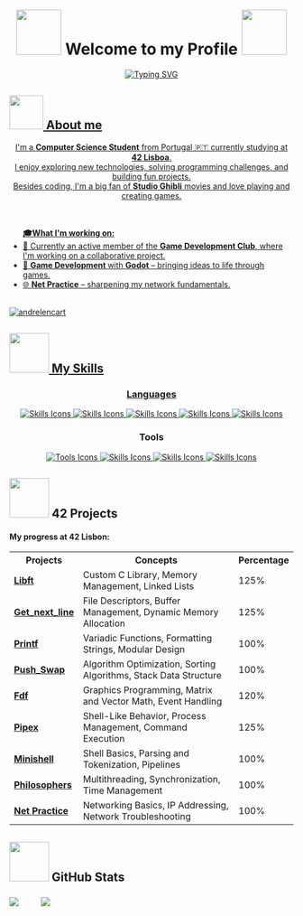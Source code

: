 <p align="center">
    <h1 align="center"><img src="https://media3.giphy.com/media/v1.Y2lkPTc5MGI3NjExZjgwNGlxYXVtc2ZlcmdvcmdyazNuYTlsd3RqYmZsZDNoZWlqM3ByZSZlcD12MV9pbnRlcm5hbF9naWZfYnlfaWQmY3Q9cw/llUIrcZbR7yuwoH8jk/giphy.gif" width="80"> Welcome to my Profile <img src="https://media3.giphy.com/media/v1.Y2lkPTc5MGI3NjExZjgwNGlxYXVtc2ZlcmdvcmdyazNuYTlsd3RqYmZsZDNoZWlqM3ByZSZlcD12MV9pbnRlcm5hbF9naWZfYnlfaWQmY3Q9cw/llUIrcZbR7yuwoH8jk/giphy.gif" width="80"></h1>

<p align="center">
  <a href="#">
    <img src="https://readme-typing-svg.herokuapp.com?font=Roboto+flex&duration=3000&pause=500&color=F7F7F7&center=true&vCenter=true&width=435&height=80&lines=Hi+there!+I'm+André+Lencart!;I'm+a+Student+at+42+Lisboa!" alt="Typing SVG"
  </a>
</p>
	  
<p>
    <h2><img src="https://media4.giphy.com/media/v1.Y2lkPTc5MGI3NjExeG0xbGp2MnIyMndlNDdoYmZtMm1odGlua3VodW91aXFtaDZyZHI2cCZlcD12MV9pbnRlcm5hbF9naWZfYnlfaWQmY3Q9cw/owenQLfbnuhgevbYSp/giphy.gif" width="60"> About me </h2>
<p>

<p align="center">
  I'm a <b>Computer Science Student</b> from Portugal 🇵🇹 currently studying at <b>42 Lisboa</b>.<br>
  I enjoy exploring new technologies, solving programming challenges, and building fun projects.<br>
  Besides coding, I'm a big fan of <b>Studio Ghibli</b> movies and love playing and creating games.<br><br><br>
</p>
<ul>
  <b>🎓What I'm working on:</b><br>
  <li> 🌱 Currently an active member of the <b>Game Development Club</b>, where I'm working on a collaborative project.<br>
  <li> 👾 <b>Game Development </b> with <b>Godot</b> – bringing ideas to life through games.<br>
  <li> 🌐 <b>Net Practice</b> – sharpening my network fundamentals.<br><br>
</ul>

<p align="left"> <img src="https://komarev.com/ghpvc/?username=andrelencart&label=Profile%20views&color=0e75b6&style=flat" alt="andrelencart" /> </p>

<p align="left">
    <h2><img src="https://media1.giphy.com/media/v1.Y2lkPTc5MGI3NjExN3hmZHM2ZDdwbDE0Z3VxZGZoaGl1dmRmOHF3enI1c2RnMmdmeG5mbiZlcD12MV9pbnRlcm5hbF9naWZfYnlfaWQmY3Q9cw/ifeLQvPtmYjvh2BxFC/giphy.gif" width="70"> My Skills </h2>
<p>

<h3 align="center">Languages</h3>

<p align="center">
  <a href="https://cplusplus.com/reference/clibrary/">
    <img src="https://skillicons.dev/icons?i=c" alt="Skills Icons" />
  </a>
<a href="https://www.w3schools.com/cs/cs_intro.php">
    <img src="https://skillicons.dev/icons?i=cs" alt="Skills Icons" />
  </a>
<a href="https://www.geeksforgeeks.org/linux-unix/bash-scripting-introduction-to-bash-and-bash-scripting/">
    <img src="https://skillicons.dev/icons?i=bash" alt="Skills Icons" />
  </a>
<a href="https://www.w3schools.com/html/">
    <img src="https://skillicons.dev/icons?i=html" alt="Skills Icons" />
  </a>
<a href="https://docs.godotengine.org/en/stable/community/tutorials.html">
    <img src="https://skillicons.dev/icons?i=godot" alt="Skills Icons" />
  </a>
<p>
	
<h3 align="center">Tools</h3>
<div align="center">
  <a href="https://git-scm.com/docs/gittutorial">
    <img src="https://skillicons.dev/icons?i=git" alt="Tools Icons" />
  </a>
 <a href="https://github.com/">
    <img src="https://skillicons.dev/icons?i=github" alt="Skills Icons" />
  </a>
 <a href="https://code.visualstudio.com/docs/introvideos/basics">
    <img src="https://skillicons.dev/icons?i=vscode" alt="Skills Icons" />
  </a>
 <a href="https://lightroom.adobe.com/">
    <img src="https://skillicons.dev/icons?i=photoshop" alt="Skills Icons" />
  </a>
</div>

<p align="left">
    <h2><img src="https://media.giphy.com/media/v1.Y2lkPTc5MGI3NjExY3d6Mzhhc2txNG1vY201eHEwZDZub21sNDR3dzM0aXk1ZTJ0MXJqNCZlcD12MV9zdGlja2Vyc19zZWFyY2gmY3Q9cw/gizZvICXsQn2g6JajG/giphy.gif" width="70">  42 Projects </h2>
<p>
	
#### My progress at 42 Lisbon:

<table align="center">
  <tr>
    <th>Projects</th>
    <th>Concepts</th>
    <th>Percentage</th>
  </tr>
  <tr>
    <td><b><a href="https://github.com/andrelencart/42_Libft">Libft</a></b></td>
    <td>Custom C Library, Memory Management, Linked Lists</td>
    <td> 125%</td>
  </tr>
  <tr>
    <td><b><a href="https://github.com/andrelencart/42_Get_next_line">Get_next_line</a></b></td>
    <td>File Descriptors, Buffer Management, Dynamic Memory Allocation</td>
    <td>125%</td>
  </tr>
 <tr>
    <td><b><a href="https://github.com/andrelencart/42_Printf">Printf</a></b></td>
    <td>Variadic Functions, Formatting Strings, Modular Design</td>
    <td>100%</td>
  </tr>
 <tr>
    <td><b><a href="https://github.com/andrelencart/42_Push_Swap">Push_Swap</a></b></td>
    <td>Algorithm Optimization, Sorting Algorithms, Stack Data Structure</td>
    <td>100%</td>
  </tr>
 <tr>
    <td><b><a href="https://github.com/andrelencart/42_Fdf">Fdf</a></b></td>
    <td>Graphics Programming, Matrix and Vector Math, Event Handling</td>
    <td>120%</td>
  </tr>
 <tr>
    <td><b><a href="https://github.com/andrelencart/42_Pipex">Pipex</a></b></td>
    <td>Shell-Like Behavior, Process Management, Command Execution</td>
    <td>125%</td>
  </tr>
<tr>
    <td><b><a href="https://github.com/andrelencart/Minishell">Minishell</a></b></td>
    <td>Shell Basics, Parsing and Tokenization, Pipelines</td>
    <td>100%</td>
  </tr>
<tr>
    <td><b><a href="https://github.com/andrelencart/42_Philosophers">Philosophers</a></b></td>
    <td>Multithreading, Synchronization, Time Management</td>
     <td>100%</td>
  </tr>
  <tr>
    <td><b><a href="https://github.com/andrelencart/42_NetPractice">Net Practice</a></b></td>
    <td>Networking Basics, IP Addressing, Network Troubleshooting</td>
    <td>100%</td>
  </tr>
</table>

<p align="left">
    <h2><img src="https://media1.giphy.com/media/v1.Y2lkPTc5MGI3NjExejAzbWkxZzYwaXRzdGNwcnp5azRndWl3N2JpOXR1NHhlNmxoY3I3MCZlcD12MV9pbnRlcm5hbF9naWZfYnlfaWQmY3Q9cw/CwTvSiWflgCGKgz5eb/giphy.gif" width="70"> GitHub Stats </h2>
<p>
<p align="left">
	<a href="#stats-"><img align="middle" src="https://github-readme-stats.vercel.app/api?username=andrelencart&show_icons=true&theme=material-palenight&rank_icon=github&icon_color=f06292&ring_color=205fb3" /></a>
	&emsp;
	&emsp;
	<a href="#stats-"><img align="middle" src="https://github-readme-stats.vercel.app/api/top-langs/?username=andrelencart&layout=compact&theme=material-palenight" /></a>
</p>

<!--
 <h2><img src=https://media1.giphy.com/media/v1.Y2lkPTc5MGI3NjExN3hmZHM2ZDdwbDE0Z3VxZGZoaGl1dmRmOHF3enI1c2RnMmdmeG5mbiZlcD12MV9pbnRlcm5hbF9naWZfYnlfaWQmY3Q9cw/ifeLQvPtmYjvh2BxFC/giphy.gif width="60"> Connect with me </h2>
<p align="center">
  <a href="mailto:andre.lencart@gmail.com">
    <img src="https://img.icons8.com/color/48/000000/gmail-new.png" alt="Gmail" width="48"/>
  </a>
</p>
-->
